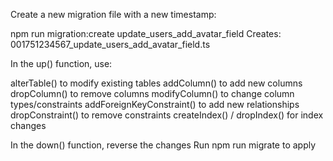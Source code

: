 Create a new migration file with a new timestamp:

npm run migration:create update_users_add_avatar_field
Creates: 001751234567_update_users_add_avatar_field.ts

In the up() function, use:

alterTable() to modify existing tables
addColumn() to add new columns
dropColumn() to remove columns
modifyColumn() to change column types/constraints
addForeignKeyConstraint() to add new relationships
dropConstraint() to remove constraints
createIndex() / dropIndex() for index changes

In the down() function, reverse the changes
Run npm run migrate to apply
